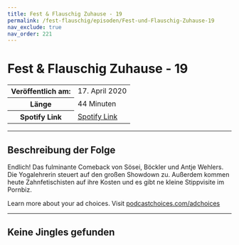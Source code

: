 ```yaml
---
title: Fest & Flauschig Zuhause - 19
permalink: /fest-flauschig/episoden/Fest-und-Flauschig-Zuhause-19
nav_exclude: true
nav_order: 221
---
```


# Fest & Flauschig Zuhause - 19
<table class="resp-table dcf-table dcf-table-responsive dcf-table-bordered dcf-table-striped dcf-w-100%">
                    <tbody>
                        <tr>
                            <th scope="row">Veröffentlich am:</th>
                            <td data-label="Veröffentlich am:">17. April 2020</td>
                        </tr>
                        <tr>
                            <th scope="row">Länge </th>
                            <td data-label="Länge ">44 Minuten</td>
                        </tr><tr>
                                <th scope="row">Spotify Link</th>
                                <td data-label="Spotify Link"><a href="https://open.spotify.com/episode/2HqKh464uKxW355bKjnXQt">Spotify Link</a></td>
                            </tr></tbody>
                </table>

***

## Beschreibung der Folge

<div>
Endlich! Das fulminante Comeback von Sösei, Böckler und Antje Wehlers. Die Yogalehrerin steuert auf den großen Showdown zu. Außerdem kommen heute Zahnfetischisten auf ihre Kosten und es gibt ne kleine Stippvisite im Pornbiz.<p> </p><p>Learn more about your ad choices. Visit <a href="https://podcastchoices.com/adchoices">podcastchoices.com/adchoices</a></p>  
</div>

***

## Keine Jingles gefunden